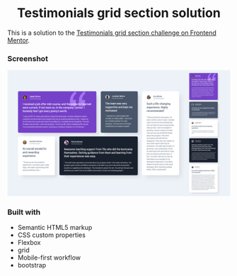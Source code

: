 <h1 align="center">Testimonials grid section solution</h1>

This is a solution to the [Testimonials grid section challenge on Frontend Mentor](https://www.frontendmentor.io/challenges/testimonials-grid-section-Nnw6J7Un7).

### Screenshot

![screenshot](screenshot.png)

### Built with

- Semantic HTML5 markup
- CSS custom properties
- Flexbox
- grid
- Mobile-first workflow
- bootstrap
